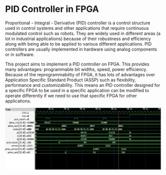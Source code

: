 # PID Controller in FPGA

Proportional - Integral - Derivative (PID) controller is a control structure used in control systems and other applications that require continuous modulated control such as robots. They are widely used in different areas (a lot in industrial applications) because of their robustness and efficiency along with being able to be applied to various different applications. PID controllers are usually implemented in hardware using analog components or in software. 

This project aims to implement a PID controller on FPGA. This provides many advantages: programmable bit widths, speed, power efficiency. Because of the reprogrammability of FPGA, it has lots of advantages over Application Specific Standard Product (ASSP) such as flexibility, performance and customizability. This means an PID controller designed for a specific FPGA to be used in a specific application can be modified to operate differently if we need to use that specific FPGA for other applications.

![simulation](sim.png)
